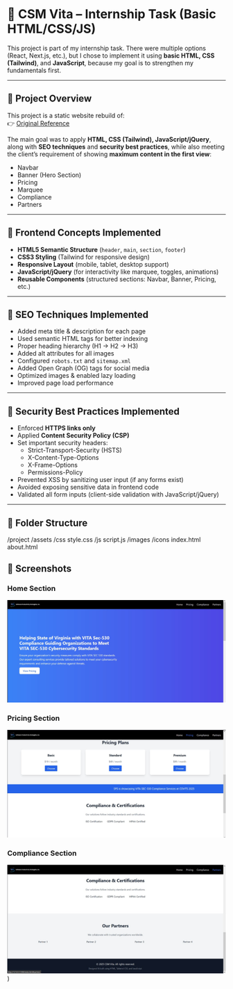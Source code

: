# 📖 CSM Vita – Internship Task (Basic HTML/CSS/JS)

This project is part of my internship task. There were multiple options (React, Next.js, etc.), but I chose to implement it using **basic HTML, CSS (Tailwind)**, and **JavaScript**, because my goal is to strengthen my fundamentals first.  

---

## 🔹 Project Overview
This project is a static website rebuild of:  
👉 [Original Reference](https://vita.spsnet.com/csm-vita/)  

The main goal was to apply **HTML, CSS (Tailwind), JavaScript/jQuery**, along with **SEO techniques** and **security best practices**, while also meeting the client’s requirement of showing **maximum content in the first view**:  
- Navbar  
- Banner (Hero Section)  
- Pricing  
- Marquee  
- Compliance  
- Partners  

---

## 🔹 Frontend Concepts Implemented
- **HTML5 Semantic Structure** (`header`, `main`, `section`, `footer`)  
- **CSS3 Styling** (Tailwind for responsive design)  
- **Responsive Layout** (mobile, tablet, desktop support)  
- **JavaScript/jQuery** (for interactivity like marquee, toggles, animations)  
- **Reusable Components** (structured sections: Navbar, Banner, Pricing, etc.)  

---

## 🔹 SEO Techniques Implemented
- Added meta title & description for each page  
- Used semantic HTML tags for better indexing  
- Proper heading hierarchy (H1 → H2 → H3)  
- Added alt attributes for all images  
- Configured `robots.txt` and `sitemap.xml`  
- Added Open Graph (OG) tags for social media  
- Optimized images & enabled lazy loading  
- Improved page load performance  

---

## 🔹 Security Best Practices Implemented
- Enforced **HTTPS links only**  
- Applied **Content Security Policy (CSP)**  
- Set important security headers:
  - Strict-Transport-Security (HSTS)  
  - X-Content-Type-Options  
  - X-Frame-Options  
  - Permissions-Policy  
- Prevented XSS by sanitizing user input (if any forms exist)  
- Avoided exposing sensitive data in frontend code  
- Validated all form inputs (client-side validation with JavaScript/jQuery)  

---

## 🔹 Folder Structure
/project
/assets
/css
style.css
/js
script.js
/images
/icons
index.html
about.html
## 🔹 Screenshots

### Home Section
![Homepage Screenshot](https://github.com/momal-nasir/CSM-vita/blob/main/assets/Screenshots/Homepage%20Screenshot.jpg?raw=true)

### Pricing Section
![Pricing Screenshot](https://github.com/momal-nasir/CSM-vita/blob/main/assets/Screenshots/Pricing%20Screenshot.jpg)

### Compliance Section
![Compliance Screenshot](https://github.com/momal-nasir/CSM-vita/blob/main/assets/Screenshots/Complience%20and%20partners%20Screenshots.jpg))

